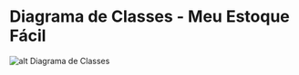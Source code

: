 # Diagrama de Classes - Meu Estoque Fácil

![alt Diagrama de Classes](https://github.com/alexandreggoncalves/appControleEstoque/blob/main/docs/diagramas-estaticos/diagramaMeuEstoqueFacil_final.drawio.jpg)
